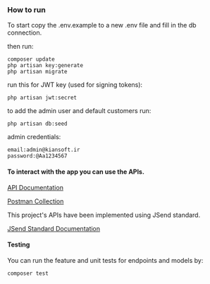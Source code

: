 ### How to run
To start copy the .env.example to a new .env file and fill in the db connection.

then run:
```shell
composer update
php artisan key:generate
php artisan migrate
```

run this for JWT key (used for signing tokens):
```shell
php artisan jwt:secret
```

to add the admin user and default customers run:
```shell
php artisan db:seed
```

admin credentials:
```text
email:admin@kiansoft.ir
password:@Aa1234567
```

#### To interact with the app you can use the APIs.

[API Documentation](https://documenter.getpostman.com/view/2535242/2s8YzXvfSp)

[Postman Collection](https://api.postman.com/collections/2535242-1eefcbf9-7b84-410a-a8a6-40b3d7af09e9?access_key=PMAT-01GME2F3HNKM9G4ZKHV95XMST5)

This project's APIs have been implemented using JSend standard.

[JSend Standard Documentation](https://github.com/omniti-labs/jsend)

#### Testing
You can run the feature and unit tests for endpoints and models by:
```shell
composer test
```


